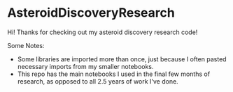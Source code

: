 # AsteroidDiscoveryResearch

Hi! Thanks for checking out my asteroid discovery research code!

Some Notes:
- Some libraries are imported more than once, just because I often pasted necessary imports from my smaller notebooks.
- This repo has the main notebooks I used in the final few months of research, as opposed to all 2.5 years of work I've done. 
